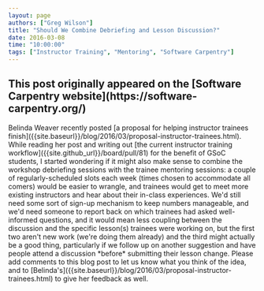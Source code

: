 ```yaml
---
layout: page
authors: ["Greg Wilson"]
title: "Should We Combine Debriefing and Lesson Discussion?"
date: 2016-03-08
time: "10:00:00"
tags: ["Instructor Training", "Mentoring", "Software Carpentry"]
---
```


<h2>This post originally appeared on the [Software Carpentry website](https://software-carpentry.org/)</h2>
Belinda Weaver recently posted
[a proposal for helping instructor trainees finish]({{site.baseurl}}/blog/2016/03/proposal-instructor-trainees.html).
While reading her post
and writing out [the current instructor training workflow]({{site.github_url}}/board/pull/81)
for the benefit of GSoC students,
I started wondering if it might also make sense
to combine the workshop debriefing sessions with the trainee mentoring sessions:
a couple of regularly-scheduled slots each week
(times chosen to accommodate all comers)
would be easier to wrangle,
and trainees would get to meet more existing instructors and hear about their in-class experiences.
We'd still need some sort of sign-up mechanism to keep numbers manageable,
and we'd need someone to report back on which trainees had asked well-informed questions,
and it would mean less coupling between the discussion and the specific lesson(s) trainees were working on,
but the first two aren't new work (we're doing them already)
and the third might actually be a good thing,
particularly if we follow up on another suggestion
and have people attend a discussion *before* submitting their lesson change.
Please add comments to this blog post to let us know what you think of the idea,
and to [Belinda's]({{site.baseurl}}/blog/2016/03/proposal-instructor-trainees.html)
to give her feedback as well.

